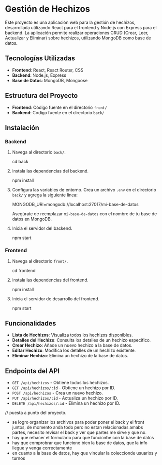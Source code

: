 # Gestión de Hechizos

Este proyecto es una aplicación web para la gestión de hechizos, desarrollada utilizando React para el frontend y Node.js con Express para el backend. La aplicación permite realizar operaciones CRUD (Crear, Leer, Actualizar y Eliminar) sobre hechizos, utilizando MongoDB como base de datos.

## Tecnologías Utilizadas

- **Frontend**: React, React Router, CSS
- **Backend**: Node.js, Express
- **Base de Datos**: MongoDB, Mongoose

## Estructura del Proyecto

- **Frontend**: Código fuente en el directorio `front/`
- **Backend**: Código fuente en el directorio `back/`

## Instalación

### Backend

1. Navega al directorio `back/`.

    cd back

2. Instala las dependencias del backend.

    npm install

3. Configura las variables de entorno. Crea un archivo `.env` en el directorio `back/` y agrega la siguiente línea:

    MONGODB_URI=mongodb://localhost:27017/mi-base-de-datos

    Asegúrate de reemplazar `mi-base-de-datos` con el nombre de tu base de datos en MongoDB.

4. Inicia el servidor del backend.

    npm start


### Frontend

1. Navega al directorio `front/`.

    cd frontend

2. Instala las dependencias del frontend.

    npm install

3. Inicia el servidor de desarrollo del frontend.

    npm start

## Funcionalidades

- **Lista de Hechizos**: Visualiza todos los hechizos disponibles.
- **Detalles del Hechizo**: Consulta los detalles de un hechizo específico.
- **Crear Hechizo**: Añade un nuevo hechizo a la base de datos.
- **Editar Hechizo**: Modifica los detalles de un hechizo existente.
- **Eliminar Hechizo**: Elimina un hechizo de la base de datos.

## Endpoints del API

- `GET /api/hechizos` - Obtiene todos los hechizos.
- `GET /api/hechizos/:id` - Obtiene un hechizo por ID.
- `POST /api/hechizos` - Crea un nuevo hechizo.
- `PUT /api/hechizos/:id` - Actualiza un hechizo por ID.
- `DELETE /api/hechizos/:id` - Elimina un hechizo por ID.



// puesta a punto del proyecto.
- se logro organizar los archivos para poder poner el back y el front juntos, de momento anda todo pero no estan relacionadas amabs partes, necesito revisar el back y ver que partes me sirve y que no.
- hay que rehacer el formulario para que funcionbe con la base de datos
- hay que comprobrar que funcione bien la base de datos, que la info llegue y venga correctamente 
- en cuanto a la base de datos, hay que vincular la coleccionde usuarios y turnos


